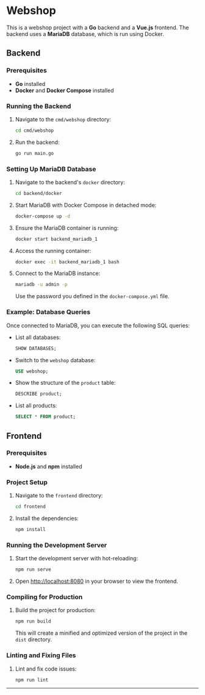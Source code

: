 # Webshop

This is a webshop project with a **Go** backend and a **Vue.js** frontend. The backend uses a **MariaDB** database, which is run using Docker.

## Backend

### Prerequisites
- **Go** installed
- **Docker** and **Docker Compose** installed

### Running the Backend

1. Navigate to the `cmd/webshop` directory:
    ```bash
    cd cmd/webshop
    ```

2. Run the backend:
    ```bash
    go run main.go
    ```

### Setting Up MariaDB Database

1. Navigate to the backend's `docker` directory:
    ```bash
    cd backend/docker
    ```

2. Start MariaDB with Docker Compose in detached mode:
    ```bash
    docker-compose up -d
    ```

3. Ensure the MariaDB container is running:
    ```bash
    docker start backend_mariadb_1
    ```

4. Access the running container:
    ```bash
    docker exec -it backend_mariadb_1 bash
    ```

5. Connect to the MariaDB instance:
    ```bash
    mariadb -u admin -p
    ```

    Use the password you defined in the `docker-compose.yml` file.

### Example: Database Queries

Once connected to MariaDB, you can execute the following SQL queries:

- List all databases:
    ```sql
    SHOW DATABASES;
    ```

- Switch to the `webshop` database:
    ```sql
    USE webshop;
    ```

- Show the structure of the `product` table:
    ```sql
    DESCRIBE product;
    ```

- List all products:
    ```sql
    SELECT * FROM product;
    ```

## Frontend

### Prerequisites
- **Node.js** and **npm** installed

### Project Setup

1. Navigate to the `frontend` directory:
    ```bash
    cd frontend
    ```

2. Install the dependencies:
    ```bash
    npm install
    ```

### Running the Development Server

1. Start the development server with hot-reloading:
    ```bash
    npm run serve
    ```

2. Open [http://localhost:8080](http://localhost:8080) in your browser to view the frontend.

### Compiling for Production

1. Build the project for production:
    ```bash
    npm run build
    ```

    This will create a minified and optimized version of the project in the `dist` directory.

### Linting and Fixing Files

1. Lint and fix code issues:
    ```bash
    npm run lint
    ```

---

